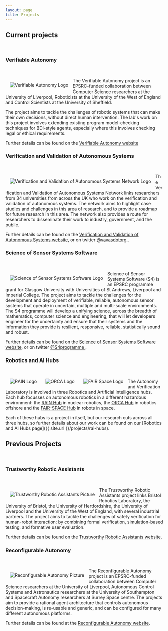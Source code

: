 ```yaml
---
layout: page
title: Projects
---
```


## Current projects
<br>

<article class="row">

  <section class="columns large-6">
<div markdown="1">

### Verifiable Autonomy
<br>

<a href="http://wordpress.csc.liv.ac.uk/va/"> <img alt="Verifiable Autonomy Logo" style="float: left; margin: 1em" src="{{site.images}}project-images/va.png"></a>

The Verifiable Autonomy project is an EPSRC-funded collaboration between Computer Science researchers at the University of Liverpool, Roboticists at the University of the West of England and Control Scientists at the University of Sheffield.

The project aims to tackle the challenges of robotic systems that can make their own decisions, without direct human intervention. The lab's work on this project involves extending existing program model-checking techniques for BDI-style agents, especially where this involves checking legal or ethical requirements.

Further details can be found on the [Verifiable Autonomy website](http://wordpress.csc.liv.ac.uk/va/)


</div>
  </section>

  <section class="columns large-6">
<div markdown="1">


### Verification and Validation of Autonomous Systems
<br>

<a href="https://vavas.org/"> <img alt="Verification and Validation of Autonomous Systems Network Logo" style="float: left; margin: 1em" src="{{site.images}}project-images/vavas.png"></a>

The Verification and Validation of Autonomous Systems Network links researchers from 34 universities from across the UK who work on the verification and validation of autonomous systems. The network aims to
highlight case studies and challenges in this area of research, and to provide a roadmap for future research in this area. The network also provides a route for researchers to disseminate their work to industry, government, and the public.

Further details can be found on the [Verification and Validation of Autonomous Systems website](https://vavas.org/), or on twitter <a href="https://twitter.com/vavasdotorg"><i class="fab fa-twitter"></i> @vavasdotorg </a>.

</div>
  </section>

</article>

<article class="row">
  <section class="columns large-6">
<div markdown="1">


### Science of Sensor Systems Software
<br>

<a href="http://www.dcs.gla.ac.uk/research/S4/"> <img alt="Science of Sensor Systems Software Logo" style="float: left; margin: 1em" src="{{site.images}}project-images/s4.png"></a>

Science of Sensor Systems Software (S4) is an EPSRC programme grant for Glasgow University with Universities of St Andrews, Liverpool and Imperial College. The project aims to tackle the challenges for the development and deployment of verifiable, reliable, autonomous sensor systems that operate in uncertain, multiple and multi-scale environments. The S4 programme will develop a unifying science, across the breadth of mathematics, computer science and engineering, that will let developers engineer for the uncertainty and ensure that their systems and the information they provide is resilient, responsive, reliable, statistically sound and robust.

Further details can be found on the [Science of Sensor Systems Software website](http://www.dcs.gla.ac.uk/research/S4/), or on twitter <a href="https://twitter.com/S4programme"><i class="fab fa-twitter"></i> @S4programme </a>.

</div>
  </section>

  <section class="columns large-6">
<div markdown="1">


### Robotics and AI Hubs
<br>

<article class="row">
<a href="{{ site.url }}/projects/rai-hubs">
  <section class="columns large-4">
 <img alt="RAIN Logo" style="float: left; margin: 1em" src="{{site.images}}project-images/rain-b-logo.png">
</section>
  <section class="columns large-4">
<img alt="ORCA Logo" style="float: left; margin: 1em" src="{{site.images}}project-images/orca-logo.png">
</section>
  <section class="columns large-4">
<img alt="FAIR Space Logo" style="float: left; margin: 1em" src="{{site.images}}project-images/fair-space-b-logo.png">
</section>
</a>
</article>

The Autonomy and Verification Laboratory is involved in three Robotics and Artificial Intelligence hubs. Each hub focusses on autonomous robotics in a different hazardous environment: the [RAIN Hub](http://rainhub.org.uk/) in nuclear robotics, the [ORCA Hub](https://orcahub.org/) in robotics offshore  and the [FAIR-SPACE Hub](https://www.fairspacehub.org/) in robots in space.

Each of these hubs is a project in itself, but our research cuts across all three hubs, so further details about our work can be found on our [Robotics and AI Hubs page]({{ site.url }}/projects/rai-hubs).

</div>
  </section>

</article>


## Previous Projects
<br>

<article class="row">

<section class="columns  large-6">
<div markdown="1">

### Trustworthy Robotic Assistants
<br>

<a href="http://www.robosafe.org/"> <img alt="Trustworthy Robotic Assistants Picture" style="float: left; margin: 1em" src="{{site.images}}project-images/robosafe.png"></a>


The Trustworthy Robotic Assistants project links Bristol Robotics Laboratory, the University of Bristol, the University of Hertfordshire, the University of Liverpool and the University of the West of England, with several industrial partners. The project aims to tackle the challenges of safety verification for human-robot interaction; by combining formal verification, simulation-based testing, and formative user evaluation.

Further details can be found on the [Trustworthy Robotic Assistants website](http://www.robosafe.org/).

</div>

</section>

<section class="columns large-6">
<div markdown="1">


### Reconfigurable Autonomy
<br>

<a href="http://cgi.csc.liv.ac.uk/RAIS/index.php/Main_Page"> <img alt="Reconfigurable Autonomy Picture" style="float: left; margin: 1em" src="{{site.images}}project-images/rais_sq.png"></a>

The Reconfigurable Autonomy project is an EPSRC-funded collaboration between Computer Science researchers at the University of Liverpool, Autonomous Control Systems and Astronautics researchers at the University of Southampton and Spacecraft Autonomy researchers at Surrey Space centre. The projects aim to provide a rational agent architecture that controls autonomous decision-making, is re-usable and generic, and can be configured for many different autonomous platforms.

Further details can be found at the [Reconfigurable Autonomy website](http://cgi.csc.liv.ac.uk/RAIS/index.php/Main_Page).

</div>
</section>

</article>
